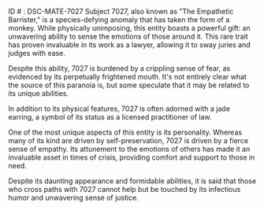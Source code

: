 ID # : DSC-MATE-7027
Subject 7027, also known as "The Empathetic Barrister," is a species-defying anomaly that has taken the form of a monkey. While physically unimposing, this entity boasts a powerful gift: an unwavering ability to sense the emotions of those around it. This rare trait has proven invaluable in its work as a lawyer, allowing it to sway juries and judges with ease.

Despite this ability, 7027 is burdened by a crippling sense of fear, as evidenced by its perpetually frightened mouth. It's not entirely clear what the source of this paranoia is, but some speculate that it may be related to its unique abilities.

In addition to its physical features, 7027 is often adorned with a jade earring, a symbol of its status as a licensed practitioner of law.

One of the most unique aspects of this entity is its personality. Whereas many of its kind are driven by self-preservation, 7027 is driven by a fierce sense of empathy. Its attunement to the emotions of others has made it an invaluable asset in times of crisis, providing comfort and support to those in need.

Despite its daunting appearance and formidable abilities, it is said that those who cross paths with 7027 cannot help but be touched by its infectious humor and unwavering sense of justice.